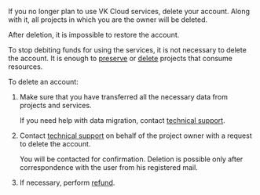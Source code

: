 If you no longer plan to use VK Cloud services, delete your account. Along with it, all projects in which you are the owner will be deleted.

<err>

After deletion, it is impossible to restore the account.

</err>

To stop debiting funds for using the services, it is not necessary to delete the account. It is enough to [preserve](../../instructions/project-settings/manage#project_conservation) or [delete](../../instructions/project-settings/manage#deleting_a_project) projects that consume resources.

To delete an account:

1. Make sure that you have transferred all the necessary data from projects and services.

    If you need help with data migration, contact [technical support](/en/contacts).

1. Contact [technical support](/en/contacts) on behalf of the project owner with a request to delete the account.

    You will be contacted for confirmation. Deletion is possible only after correspondence with the user from his registered mail.

1. If necessary, perform [refund](/en/additionals/billing/instructions/refund).
